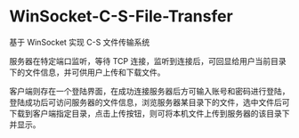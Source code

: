 # WinSocket-C-S-File-Transfer
基于 WinSocket 实现 C-S 文件传输系统

服务器在特定端口监听，等待 TCP 连接，监听到连接后，可回显给用户当前目录下的文件信息，并可供用户上传和下载文件。

客户端则存在一个登陆界面，在成功连接服务器后方可输入账号和密码进行登陆，登陆成功后可访问服务器的文件信息，浏览服务器某目录下的文件，选中文件后可下载到客户端指定目录，点击上传按钮，则可将本机文件上传到服务器的该目录下并显示。
